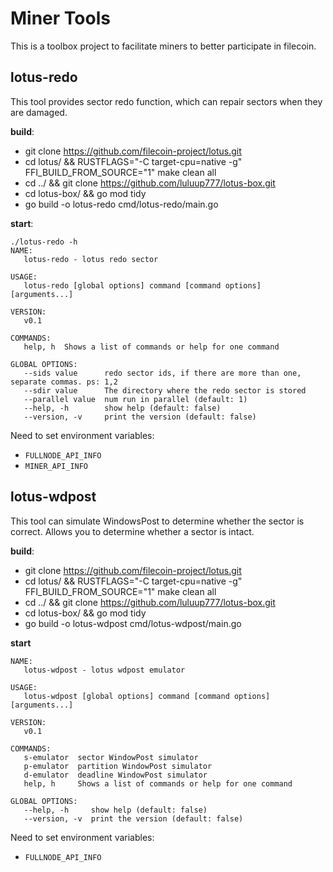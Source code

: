 
# Miner Tools
This is a toolbox project to facilitate miners to better participate in filecoin.

## lotus-redo
This tool provides sector redo function, which can repair sectors when they are damaged.

**build**:

- git clone https://github.com/filecoin-project/lotus.git
- cd lotus/ && RUSTFLAGS="-C target-cpu=native -g" FFI_BUILD_FROM_SOURCE="1" make clean all
- cd ../ && git clone https://github.com/luluup777/lotus-box.git
- cd lotus-box/ && go mod tidy
- go build -o lotus-redo cmd/lotus-redo/main.go

**start**:

```
./lotus-redo -h           
NAME:
   lotus-redo - lotus redo sector

USAGE:
   lotus-redo [global options] command [command options] [arguments...]

VERSION:
   v0.1

COMMANDS:
   help, h  Shows a list of commands or help for one command

GLOBAL OPTIONS:
   --sids value      redo sector ids, if there are more than one, separate commas. ps: 1,2
   --sdir value      The directory where the redo sector is stored
   --parallel value  num run in parallel (default: 1)
   --help, -h        show help (default: false)
   --version, -v     print the version (default: false)
```

Need to set environment variables:

- `FULLNODE_API_INFO`
- `MINER_API_INFO`

## lotus-wdpost

This tool can simulate WindowsPost to determine whether the sector is correct. Allows you to determine whether a sector is intact.

**build**:

- git clone https://github.com/filecoin-project/lotus.git
- cd lotus/ && RUSTFLAGS="-C target-cpu=native -g" FFI_BUILD_FROM_SOURCE="1" make clean all
- cd ../ && git clone https://github.com/luluup777/lotus-box.git
- cd lotus-box/ && go mod tidy
- go build -o lotus-wdpost cmd/lotus-wdpost/main.go

**start**

```
NAME:
   lotus-wdpost - lotus wdpost emulator

USAGE:
   lotus-wdpost [global options] command [command options] [arguments...]

VERSION:
   v0.1

COMMANDS:
   s-emulator  sector WindowPost simulator
   p-emulator  partition WindowPost simulator
   d-emulator  deadline WindowPost simulator
   help, h     Shows a list of commands or help for one command

GLOBAL OPTIONS:
   --help, -h     show help (default: false)
   --version, -v  print the version (default: false)
```

Need to set environment variables:

- `FULLNODE_API_INFO`

